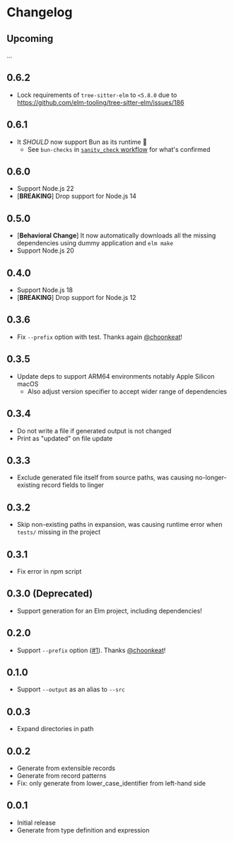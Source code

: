# Changelog

## Upcoming

...

## 0.6.2

* Lock requirements of `tree-sitter-elm` to `<5.8.0` due to <https://github.com/elm-tooling/tree-sitter-elm/issues/186>

## 0.6.1

* It *SHOULD* now support Bun as its runtime 🎉
  * See `bun-checks` in [`sanity_check` workflow](https://github.com/ymtszw/setem/actions/workflows/sanity_check.yml) for what's confirmed

## 0.6.0

* Support Node.js 22
* [**BREAKING**] Drop support for Node.js 14

## 0.5.0

* [**Behavioral Change**] It now automatically downloads all the missing dependencies using dummy application and `elm make`
* Support Node.js 20

## 0.4.0

* Support Node.js 18
* [**BREAKING**] Drop support for Node.js 12

## 0.3.6

* Fix `--prefix` option with test. Thanks again [@choonkeat](https://github.com/)!

## 0.3.5

* Update deps to support ARM64 environments notably Apple Silicon macOS
  * Also adjust version specifier to accept wider range of dependencies

## 0.3.4

* Do not write a file if generated output is not changed
* Print as "updated" on file update

## 0.3.3

* Exclude generated file itself from source paths, was causing no-longer-existing record fields to linger

## 0.3.2

* Skip non-existing paths in expansion, was causing runtime error when `tests/` missing in the project

## 0.3.1

* Fix error in npm script

## 0.3.0 (Deprecated)

* Support generation for an Elm project, including dependencies!

## 0.2.0

* Support `--prefix` option ([#1](https://github.com/ymtszw/setem/pull/1)). Thanks [@choonkeat](https://github.com/)!

## 0.1.0

* Support `--output` as an alias to `--src`

## 0.0.3

* Expand directories in path

## 0.0.2

* Generate from extensible records
* Generate from record patterns
* Fix: only generate from lower_case_identifier from left-hand side

## 0.0.1

* Initial release
* Generate from type definition and expression
